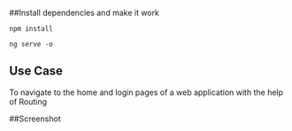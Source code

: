 ##Install dependencies and make it work

`npm install`

`ng serve -o`

## Use Case

To navigate to the home and login pages of a web application with the help of Routing


##Screenshot

